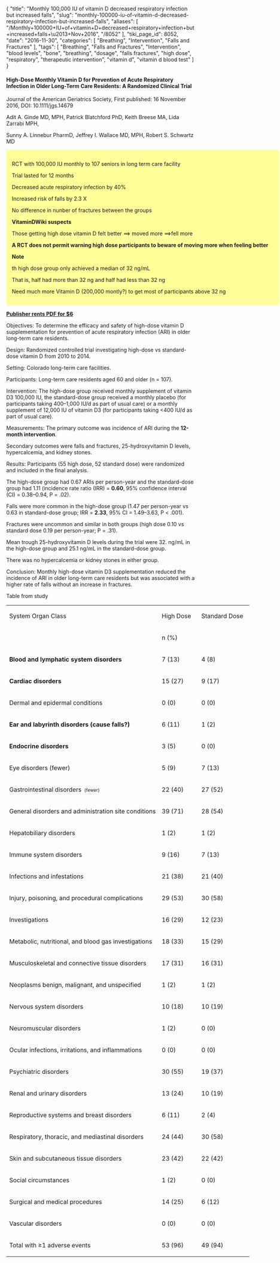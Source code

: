 {
    "title": "Monthly 100,000 IU of vitamin D decreased respiratory infection but increased falls",
    "slug": "monthly-100000-iu-of-vitamin-d-decreased-respiratory-infection-but-increased-falls",
    "aliases": [
        "/Monthly+100000+IU+of+vitamin+D+decreased+respiratory+infection+but+increased+falls+\u2013+Nov+2016",
        "/8052"
    ],
    "tiki_page_id": 8052,
    "date": "2016-11-30",
    "categories": [
        "Breathing",
        "Intervention",
        "Falls and Fractures"
    ],
    "tags": [
        "Breathing",
        "Falls and Fractures",
        "Intervention",
        "blood levels",
        "bone",
        "breathing",
        "dosage",
        "falls fractures",
        "high dose",
        "respiratory",
        "therapeutic intervention",
        "vitamin d",
        "vitamin d blood test"
    ]
}


<h4 class="showhide_heading" id="High-Dose_Monthly_Vitamin_D_for_Prevention_of_Acute_Respiratory_Infection_in_Older_Long-Term_Care_Residents:_A_Randomized_Clinical_Trial">

High-Dose Monthly Vitamin D for Prevention of Acute Respiratory Infection in Older Long-Term Care Residents: A Randomized Clinical Trial</h4>

<p>

Journal of the American Geriatrics Society, First published: 16 November 2016, DOI: 10.1111/jgs.14679<br />

Adit A. Ginde MD, MPH, Patrick Blatchford PhD, Keith Breese MA, Lida Zarrabi MPH,<br />

Sunny A. Linnebur PharmD, Jeffrey I. Wallace MD, MPH, Robert S. Schwartz MD</p>

<div class="border" style="background-color:#FF9;padding:15px;margin:10px 0;border-radius:5px;width:700px">

RCT with 100,000 IU monthly to 107 seniors in long term care facility

Trial lasted for 12 months

Decreased acute respiratory infection by 40%

Increased risk of falls by 2.3 X

No difference in nunber of fractures between the groups

 **VitaminDWiki suspects** 

Those getting high dose vitamin D felt better ==> moved more ==>fell more

 **A RCT does not permit warning high dose participants to beware of moving more when feeling better** 

 **Note** 

th high dose group only achieved a median of 32 ng/mL

That is, half had more than 32 ng and half had less than 32 ng

Need much more Vitamin D (200,000 montly?) to get most of participants above 32 ng

</div>

<p>

<strong><a class="wiki external" href="http://onlinelibrary.wiley.com/wol1/doi/10.1111/jgs.14679/full" rel="external nofollow" target="_blank">Publisher rents PDF for $6</a></strong></p>

<p>

Objectives: To determine the efficacy and safety of high-dose vitamin D supplementation for prevention of acute respiratory infection (ARI) in older long-term care residents.</p>

<p>

Design: Randomized controlled trial investigating high-dose vs standard-dose vitamin D from 2010 to 2014.</p>

<p>

Setting: Colorado long-term care facilities.</p>

<p>

Participants: Long-term care residents aged 60 and older (n = 107).</p>

<p>

Intervention: The high-dose group received monthly supplement of vitamin D3 100,000 IU, the standard-dose group received a monthly placebo (for participants taking 400–1,000 IU/d as part of usual care) or a monthly supplement of 12,000 IU of vitamin D3 (for participants taking &lt;400 IU/d as part of usual care).</p>

<p>

Measurements: The primary outcome was incidence of ARI during the <strong>12-month intervention</strong>.<br />

Secondary outcomes were falls and fractures, 25-hydroxyvitamin D levels, hypercalcemia, and kidney stones.</p>

<p>

Results: Participants (55 high dose, 52 standard dose) were randomized and included in the final analysis.<br />

The high-dose group had 0.67 ARIs per person-year and the standard-dose group had 1.11 (incidence rate ratio (IRR) = <strong>0.60</strong>, 95% confidence interval (CI) = 0.38–0.94, P = .02).<br />

Falls were more common in the high-dose group (1.47 per person-year vs 0.63 in standard-dose group; IRR = <strong>2.33</strong>, 95% CI = 1.49–3.63, P &lt; .001).<br />

Fractures were uncommon and similar in both groups (high dose 0.10 vs standard dose 0.19 per person-year; P = .31).<br />

Mean trough 25-hydroxyvitamin D levels during the trial were 32. ng/mL in the high-dose group and 25.1 ng/mL in the standard-dose group.<br />

There was no hypercalcemia or kidney stones in either group.</p>

<p>

Conclusion: Monthly high-dose vitamin D3 supplementation reduced the incidence of ARI in older long-term care residents but was associated with a higher rate of falls without an increase in fractures.</p>

<p>

Table from study</p>

<table style="width:662px;"><tbody><tr><td style="width:350px;">

<p>

System Organ Class </p>

</td>

<td style="width:90px;">

<p>

High Dose</p>

</td>

<td style="width:120px;">

<p>

Standard Dose</p>

</td>

</tr><tr><td style="width:350px;">

<p>

</p>

</td>

<td colspan="2" style="width:210px;">

<p>

n (%)</p>

</td>

</tr><tr><td style="width:350px;">

<p>

<strong>Blood and lymphatic system disorders</strong></p>

</td>

<td style="width:90px;">

<p>

7 (13)</p>

</td>

<td style="width:120px;">

<p>

4 (8)</p>

</td>

</tr><tr><td style="width:350px;">

<p>

<strong>Cardiac disorders</strong></p>

</td>

<td style="width:90px;">

<p>

15 (27)</p>

</td>

<td style="width:120px;">

<p>

9 (17)</p>

</td>

</tr><tr><td style="width:350px;">

<p>

Dermal and epidermal conditions</p>

</td>

<td style="width:90px;">

<p>

0 (0)</p>

</td>

<td style="width:120px;">

<p>

0 (0)</p>

</td>

</tr><tr><td style="width:350px;">

<p>

<strong>Ear and labyrinth disorders (cause falls?)</strong></p>

</td>

<td style="width:90px;">

<p>

6 (11)</p>

</td>

<td style="width:120px;">

<p>

1 (2)</p>

</td>

</tr><tr><td style="width:350px;">

<p>

<strong>Endocrine disorders</strong></p>

</td>

<td style="width:90px;">

<p>

3 (5)</p>

</td>

<td style="width:120px;">

<p>

0 (0)</p>

</td>

</tr><tr><td style="width:350px;">

<p>

Eye disorders (fewer)</p>

</td>

<td style="width:90px;">

<p>

5 (9)</p>

</td>

<td style="width:120px;">

<p>

7 (13)</p>

</td>

</tr><tr><td style="width:350px;">

<p>

Gastrointestinal disorders <span style="font-size:.75em;"> (fewer)</span></p>

</td>

<td style="width:90px;">

<p>

22 (40)</p>

</td>

<td style="width:120px;">

<p>

27 (52)</p>

</td>

</tr><tr><td style="width:350px;">

<p>

General disorders and administration site conditions</p>

</td>

<td style="width:90px;">

<p>

39 (71)</p>

</td>

<td style="width:120px;">

<p>

28 (54)</p>

</td>

</tr><tr><td style="width:350px;">

<p>

Hepatobiliary disorders</p>

</td>

<td style="width:90px;">

<p>

1 (2)</p>

</td>

<td style="width:120px;">

<p>

1 (2)</p>

</td>

</tr><tr><td style="width:350px;">

<p>

Immune system disorders</p>

</td>

<td style="width:90px;">

<p>

9 (16)</p>

</td>

<td style="width:120px;">

<p>

7 (13)</p>

</td>

</tr><tr><td style="width:350px;">

<p>

Infections and infestations</p>

</td>

<td style="width:90px;">

<p>

21 (38)</p>

</td>

<td style="width:120px;">

<p>

21 (40)</p>

</td>

</tr><tr><td style="width:350px;">

<p>

Injury, poisoning, and procedural complications</p>

</td>

<td style="width:90px;">

<p>

29 (53)</p>

</td>

<td style="width:120px;">

<p>

30 (58)</p>

</td>

</tr><tr><td style="width:350px;">

<p>

Investigations</p>

</td>

<td style="width:90px;">

<p>

16 (29)</p>

</td>

<td style="width:120px;">

<p>

12 (23)</p>

</td>

</tr><tr><td style="width:350px;">

<p>

Metabolic, nutritional, and blood gas investigations</p>

</td>

<td style="width:90px;">

<p>

18 (33)</p>

</td>

<td style="width:120px;">

<p>

15 (29)</p>

</td>

</tr><tr><td style="width:350px;">

<p>

Musculoskeletal and connective tissue disorders</p>

</td>

<td style="width:90px;">

<p>

17 (31)</p>

</td>

<td style="width:120px;">

<p>

16 (31)</p>

</td>

</tr><tr><td style="width:350px;">

<p>

Neoplasms benign, malignant, and unspecified</p>

</td>

<td style="width:90px;">

<p>

1 (2)</p>

</td>

<td style="width:120px;">

<p>

1 (2)</p>

</td>

</tr><tr><td style="width:350px;">

<p>

Nervous system disorders</p>

</td>

<td style="width:90px;">

<p>

10 (18)</p>

</td>

<td style="width:120px;">

<p>

10 (19)</p>

</td>

</tr><tr><td style="width:350px;">

<p>

Neuromuscular disorders</p>

</td>

<td style="width:90px;">

<p>

1 (2)</p>

</td>

<td style="width:120px;">

<p>

0 (0)</p>

</td>

</tr><tr><td style="width:350px;">

<p>

Ocular infections, irritations, and inflammations</p>

</td>

<td style="width:90px;">

<p>

0 (0)</p>

</td>

<td style="width:120px;">

<p>

0 (0)</p>

</td>

</tr><tr><td style="width:350px;">

<p>

Psychiatric disorders</p>

</td>

<td style="width:90px;">

<p>

30 (55)</p>

</td>

<td style="width:120px;">

<p>

19 (37)</p>

</td>

</tr><tr><td style="width:350px;">

<p>

Renal and urinary disorders</p>

</td>

<td style="width:90px;">

<p>

13 (24)</p>

</td>

<td style="width:120px;">

<p>

10 (19)</p>

</td>

</tr><tr><td style="width:350px;">

<p>

Reproductive systems and breast disorders</p>

</td>

<td style="width:90px;">

<p>

6 (11)</p>

</td>

<td style="width:120px;">

<p>

2 (4)</p>

</td>

</tr><tr><td style="width:350px;">

<p>

Respiratory, thoracic, and mediastinal disorders</p>

</td>

<td style="width:90px;">

<p>

24 (44)</p>

</td>

<td style="width:120px;">

<p>

30 (58)</p>

</td>

</tr><tr><td style="width:350px;">

<p>

Skin and subcutaneous tissue disorders</p>

</td>

<td style="width:90px;">

<p>

23 (42)</p>

</td>

<td style="width:120px;">

<p>

22 (42)</p>

</td>

</tr><tr><td style="width:350px;">

<p>

Social circumstances</p>

</td>

<td style="width:90px;">

<p>

1 (2)</p>

</td>

<td style="width:120px;">

<p>

0 (0)</p>

</td>

</tr><tr><td style="width:350px;">

<p>

Surgical and medical procedures</p>

</td>

<td style="width:90px;">

<p>

14 (25)</p>

</td>

<td style="width:120px;">

<p>

6 (12)</p>

</td>

</tr><tr><td style="width:350px;">

<p>

Vascular disorders</p>

</td>

<td style="width:90px;">

<p>

0 (0)</p>

</td>

<td style="width:120px;">

<p>

0 (0)</p>

</td>

</tr><tr><td style="width:350px;">

<p>

Total with ≥1 adverse events</p>

</td>

<td style="width:90px;">

<p>

53 (96)</p>

</td>

<td style="width:120px;">

<p>

49 (94)</p>

</td>

</tr></tbody></table><p>

</p>